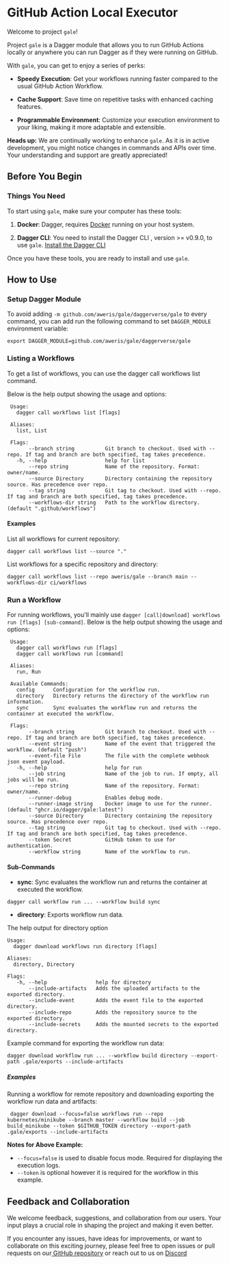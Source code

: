# GitHub Action Local Executor

Welcome to project `gale`!

Project `gale` is a Dagger module that allows you to run GitHub Actions locally or anywhere you can run Dagger as if 
they were running on GitHub.

With `gale`, you can get to enjoy a series of perks:

- **Speedy Execution**: Get your workflows running faster compared to the usual GitHub Action Workflow.

- **Cache Support**: Save time on repetitive tasks with enhanced caching features.

- **Programmable Environment**: Customize your execution environment to your liking, making it more adaptable and extensible.

**Heads up:** We are continually working to enhance `gale`. As it is in active development, you might notice changes in 
commands and APIs over time. Your understanding and support are greatly appreciated!

## Before You Begin

### Things You Need

To start using `gale`, make sure your computer has these tools:

1. **Docker**: Dagger, requires [Docker](https://www.docker.com/) running on your host system.

2. **Dagger CLI**: You need to install the Dagger CLI , version >= v0.9.0, to use `gale`. [Install the Dagger CLI](https://docs.dagger.io/quickstart/729236/cli)

Once you have these tools, you are ready to install and use `gale`.

## How to Use

### Setup Dagger Module

To avoid adding `-m github.com/aweris/gale/daggerverse/gale` to every command, you can add run the following command to
set `DAGGER_MODULE` environment variable:

```shell
export DAGGER_MODULE=github.com/aweris/gale/daggerverse/gale
```

### Listing a Workflows

To get a list of workflows, you can use the dagger call workflows list command.

Below is the help output showing the usage and options:

```shell
 Usage:
   dagger call workflows list [flags]

 Aliases:
   list, List

 Flags:
       --branch string          Git branch to checkout. Used with --repo. If tag and branch are both specified, tag takes precedence.
   -h, --help                   help for list
       --repo string            Name of the repository. Format: owner/name.
       --source Directory       Directory containing the repository source. Has precedence over repo.
       --tag string             Git tag to checkout. Used with --repo. If tag and branch are both specified, tag takes precedence.
       --workflows-dir string   Path to the workflow directory. (default ".github/workflows")
```

#### Examples

List all workflows for current repository:

```shell
dagger call workflows list --source "."
```

List workflows for a specific repository and directory:

```shell
dagger call workflows list --repo aweris/gale --branch main --workflows-dir ci/workflows
```

### Run a Workflow

For running workflows, you'll mainly use `dagger [call|download] workflows run [flags] [sub-command]`. Below is
the help output showing the usage and options:

```shell
 Usage:
   dagger call workflows run [flags]
   dagger call workflows run [command]

 Aliases:
   run, Run

 Available Commands:
   config      Configuration for the workflow run.
   directory   Directory returns the directory of the workflow run information.
   sync        Sync evaluates the workflow run and returns the container at executed the workflow.

 Flags:
       --branch string          Git branch to checkout. Used with --repo. If tag and branch are both specified, tag takes precedence.
       --event string           Name of the event that triggered the workflow. (default "push")
       --event-file File        The file with the complete webhook json event payload.
   -h, --help                   help for run
       --job string             Name of the job to run. If empty, all jobs will be run.
       --repo string            Name of the repository. Format: owner/name.
       --runner-debug           Enables debug mode.
       --runner-image string    Docker image to use for the runner. (default "ghcr.io/dagger/gale:latest")
       --source Directory       Directory containing the repository source. Has precedence over repo.
       --tag string             Git tag to checkout. Used with --repo. If tag and branch are both specified, tag takes precedence.
       --token Secret           GitHub token to use for authentication.
       --workflow string        Name of the workflow to run.
```

#### Sub-Commands

- **sync**: Sync evaluates the workflow run and returns the container at executed the workflow.

```shell
dagger call workflow run ... --workflow build sync
```

- **directory**: Exports workflow run data.

The help output for directory option
```shell
Usage:
  dagger download workflows run directory [flags]

Aliases:
  directory, Directory

Flags:
   -h, --help                help for directory
       --include-artifacts   Adds the uploaded artifacts to the exported directory.
       --include-event       Adds the event file to the exported directory.
       --include-repo        Adds the repository source to the exported directory.
       --include-secrets     Adds the mounted secrets to the exported directory.
```

Example command for exporting the workflow run data:
```shell
dagger download workflow run ... --workflow build directory --export-path .gale/exports --include-artifacts
```

##### Examples

Running a workflow for remote repository and downloading exporting the workflow run data and artifacts:

```shell
 dagger download --focus=false workflows run --repo kubernetes/minikube --branch master --workflow build --job build_minikube --token $GITHUB_TOKEN directory --export-path .gale/exports --include-artifacts
```

**Notes for Above Example:**
- `--focus=false` is used to disable focus mode. Required for displaying the execution logs.
- `--token` is optional however it is required for the workflow in this example.

## Feedback and Collaboration

We welcome feedback, suggestions, and collaboration from our users. Your input plays a crucial role in shaping the project and making it even better.

If you encounter any issues, have ideas for improvements, or want to collaborate on this exciting journey, please  feel free to open issues or pull requests on our[ GitHub repository](https://github.com/aweris/gale) or reach out to us on [Discord](https://discord.com/channels/707636530424053791/1117139064274034809)